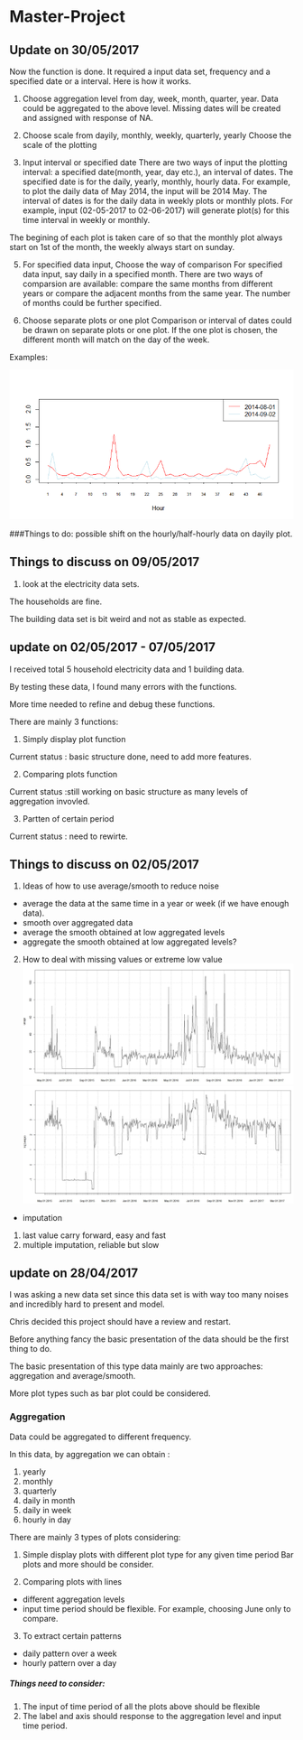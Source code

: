 # Master-Project
## Update on 30/05/2017
Now the function is done.
It required a input data set, frequency and a specified date or a interval. Here is how it works.
1. Choose aggregation level from day, week, month, quarter, year.
Data could be aggregated to the above level.
Missing dates will be created and assigned with response of NA.

2. Choose scale from dayily, monthly, weekly, quarterly, yearly
Choose the scale of the plotting

3. Input interval or specified date
There are two ways of input the plotting interval: a specified date(month, year, day etc.), an interval of dates.
The specified date is for the daily, yearly, monthly, hourly data. For example, to plot the daily data of May 2014, the input will be 2014 May.
The interval of dates is for the daily data in weekly plots or monthly plots. For example, input (02-05-2017 to 02-06-2017) will generate plot(s) for this time interval in weekly or monthly.

The begining of each plot is taken care of so that the monthly plot always start on 1st of the month, the weekly always start on sunday.

5. For specified data input, Choose the way of  comparison 
For specified data input, say daily in a specified month. There are two ways of comparsion are available: compare the same months from different years or compare the adjacent months from the same year. 
The number of months could be further specified.

6. Choose separate plots or one plot
Comparison or interval of dates could be drawn on separate plots or one plot.
If the one plot is chosen, the different month will match on the day of the week.

Examples:

![alt text](https://github.com/DongningZ/Master-Project/blob/master/Rplot.png)


###Things to do: possible shift on the hourly/half-hourly data on dayily plot.

## Things to discuss on 09/05/2017
1. look at the electricity data sets.

The households are fine.

The building data set is bit weird and not as stable as expected.



## update on 02/05/2017 - 07/05/2017
I received total 5 household electricity data and 1 building data.

By testing these data, I found many errors with the functions.

More time needed to refine and debug these functions.

There are mainly 3 functions:
1. Simply display plot function

Current status : basic structure done, need to add more features.

2. Comparing plots function

Current status :still working on basic structure as many levels of aggregation invovled.

3. Partten of certain period 

Current status : need to rewirte.

## Things to discuss on 02/05/2017
1. Ideas of how to use average/smooth to reduce noise
  * average the data at the same time in a year or week (if we have enough data).
  * smooth over aggregated data
  * average the smooth obtained at low aggregated levels
  * aggregate the smooth obtained at low aggregated levels?
2. How to deal with missing values or extreme low value
![alt text](https://github.com/DongningZ/Master-Project/blob/master/plot1.JPG)
![alt text](https://github.com/DongningZ/Master-Project/blob/master/plot2.JPG)
  * imputation
  1. last value carry forward, easy and fast
  2. multiple imputation, reliable but slow


## update on 28/04/2017
I was asking a new data set since this data set is with way too many noises and incredibly hard to present and model.

Chris decided this project should have a review and restart.

Before anything fancy the basic presentation of the data should be the first thing to do.

The basic presentation of this type data mainly are two approaches: aggregation and average/smooth. 

More plot types such as bar plot could be considered.

### Aggregation
Data could be aggregated to different frequency.

In this data, by aggregation we can obtain :
1. yearly
2. monthly
3. quarterly
4. daily in month
5. daily in week
6. hourly in day


There are mainly 3 types of plots considering:
1. Simple display plots with different plot type for any given time period
Bar plots and more should be consider.

2. Comparing plots with lines
 * different aggregation levels
 * input time period should be flexible. For example, choosing June only to compare.

3. To extract certain patterns
  * daily pattern over a week
  * hourly pattern over a day



##### Things need to consider:
1. The input of time period of all the plots above should be flexible
2. The label and axis should response to the aggregation level and input time period.

